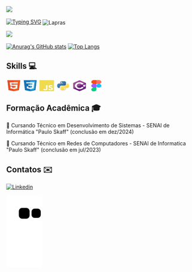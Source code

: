 <img src="https://github.com/csayuriwz/csayuriwz/blob/main/Rectangle.png">

[![Typing SVG](https://readme-typing-svg.demolab.com?font=Fira+Code&size=30&duration=4000&width=630&lines=Ol%C3%A1+dev%2C+seja+bem-vindo(a)!;Saiba+mais+sobre+mim+aqui+ツ)](https://git.io/typing-svg)
<img src="https://github.com/csayuriwz/csayuriwz/blob/main/HotOccasionalIntermediateegret-size_restricted.gif" min-width="200px" max-width="200px" width="200px" align="center" alt="Lapras">

<img src="https://github.com/csayuriwz/csayuriwz/blob/main/Rectangle.png">

[![Anurag's GitHub stats](https://github-readme-stats.vercel.app/api?username=csayuriwz&show_icons=true&theme=transparent)](https://github.com/anuraghazra/github-readme-stats)
[![Top Langs](https://github-readme-stats.vercel.app/api/top-langs/?username=csayuriwz&theme=transparent)](https://github.com/anuraghazra/github-readme-stats)
  
<div style="display: inline_block">
 <h2> Skills 💻 </h2>
  <img align="center" alt="HTML" height="30" width="40" src="https://raw.githubusercontent.com/devicons/devicon/master/icons/html5/html5-original.svg">
  <img align="center" alt="CSS" height="30" width="40" src="https://raw.githubusercontent.com/devicons/devicon/master/icons/css3/css3-original.svg">
  <img align="center" alt="Js" height="30" width="40" src="https://raw.githubusercontent.com/devicons/devicon/master/icons/javascript/javascript-plain.svg">
  <img align="center" alt="Python" height="30" width="40" src="https://raw.githubusercontent.com/devicons/devicon/master/icons/python/python-original.svg">
  <img align="center" alt="C#" height="30" width="40" src="https://raw.githubusercontent.com/devicons/devicon/master/icons/csharp/csharp-original.svg">
  <img align="center" alt="Figma" height="30" width="40" src="https://raw.githubusercontent.com/devicons/devicon/master/icons/figma/figma-original.svg">
</div>

<div style="display: inline_block">
 <h2> Formação Acadêmica 🎓 </h2>
 
 📌 Cursando Técnico em Desenvolvimento de Sistemas - SENAI de Informática "Paulo Skaff" (conclusão em dez/2024)
  
  📌 Cursando Técnico em Redes de Computadores - SENAI de Informatica "Paulo Skaff" (conclusão em jul/2023)
  
## Contatos ✉️
  [![Linkedin](https://img.shields.io/badge/LinkedIn-0077B5?style=for-the-badge&logo=linkedin&logoColor=white)](https://www.linkedin.com/in/catarina-sayuri-103103224/)
  
![Snake animation](https://github.com/csayuriwz/csayuriwz/blob/output/github-contribution-grid-snake.svg)
